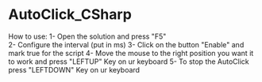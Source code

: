 # AutoClick_CSharp

How to use:
1- Open the solution and press "F5"                            
2- Configure the interval (put in ms)
3- Click on the button "Enable" and mark true for the script
4- Move the mouse to the right position you want it to work and press "LEFTUP" Key on ur keyboard
5- To stop the AutoClick press "LEFTDOWN" Key on ur keyboard
